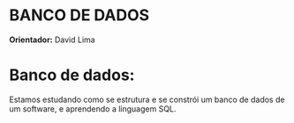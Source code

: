 # **BANCO DE DADOS**

**Orientador:** David Lima

# Banco de dados:
Estamos estudando como se estrutura e se constrói um banco de dados de um software, e aprendendo a linguagem SQL.



